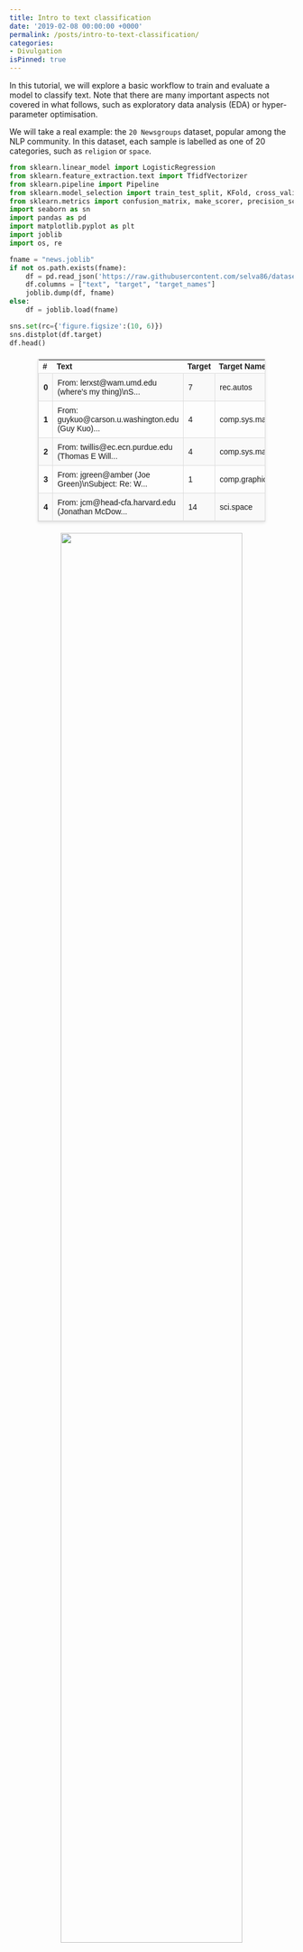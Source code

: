 ```yaml
---
title: Intro to text classification
date: '2019-02-08 00:00:00 +0000'
permalink: /posts/intro-to-text-classification/
categories:
- Divulgation
isPinned: true
---
```


In this tutorial, we will explore a basic workflow to train and evaluate a model to classify text. Note that there are many important aspects not covered in what follows, such as exploratory data analysis (EDA) or hyper-parameter optimisation.

We will take a real example: the `20 Newsgroups` dataset, popular among the NLP community. In this dataset, each sample is labelled as one of 20 categories, such as `religion` or `space`.


```python
from sklearn.linear_model import LogisticRegression
from sklearn.feature_extraction.text import TfidfVectorizer
from sklearn.pipeline import Pipeline 
from sklearn.model_selection import train_test_split, KFold, cross_validate
from sklearn.metrics import confusion_matrix, make_scorer, precision_score, recall_score, f1_score
import seaborn as sn
import pandas as pd
import matplotlib.pyplot as plt
import joblib
import os, re
```


```python
fname = "news.joblib"
if not os.path.exists(fname):
    df = pd.read_json('https://raw.githubusercontent.com/selva86/datasets/master/newsgroups.json')
    df.columns = ["text", "target", "target_names"]
    joblib.dump(df, fname)
else:
    df = joblib.load(fname)
```


```python
sns.set(rc={'figure.figsize':(10, 6)})
sns.distplot(df.target)
df.head()
```


<div>
  <style scoped>
    .dataframe {
      border-collapse: collapse;
      margin: 20px auto;
      font-size: 14px;
      width: 80%; /* Adjust the width as needed */
      border: 1px solid #ddd;
      text-align: left;
      font-family: Arial, sans-serif;
    }

    .dataframe thead th {
      background-color: #f2f2f2; /* Light gray header background */
      color: #333; /* Dark text for headers */
      padding: 8px;
      text-align: center; /* Center-align header text */
    }

    .dataframe tbody td,
    .dataframe tbody th {
      padding: 8px;
      border: 1px solid #ddd; /* Subtle borders */
    }

    .dataframe tbody tr:nth-child(odd) {
      background-color: #f9f9f9; /* Light background for odd rows */
    }

    .dataframe tbody tr:hover {
      background-color: #f1f1f1; /* Highlight row on hover */
    }

    .dataframe tbody td {
      text-align: left; /* Align text content to the left */
    }

    .dataframe tbody th {
      text-align: center; /* Align row headers to the center */
    }

    .dataframe {
      box-shadow: 0 2px 5px rgba(0, 0, 0, 0.1); /* Subtle shadow for depth */
    }
  </style>
  <table class="dataframe">
    <thead>
      <tr>
        <th>#</th>
        <th>Text</th>
        <th>Target</th>
        <th>Target Names</th>
      </tr>
    </thead>
    <tbody>
      <tr>
        <th>0</th>
        <td>From: lerxst@wam.umd.edu (where's my thing)\nS...</td>
        <td>7</td>
        <td>rec.autos</td>
      </tr>
      <tr>
        <th>1</th>
        <td>From: guykuo@carson.u.washington.edu (Guy Kuo)...</td>
        <td>4</td>
        <td>comp.sys.mac.hardware</td>
      </tr>
      <tr>
        <th>2</th>
        <td>From: twillis@ec.ecn.purdue.edu (Thomas E Will...</td>
        <td>4</td>
        <td>comp.sys.mac.hardware</td>
      </tr>
      <tr>
        <th>3</th>
        <td>From: jgreen@amber (Joe Green)\nSubject: Re: W...</td>
        <td>1</td>
        <td>comp.graphics</td>
      </tr>
      <tr>
        <th>4</th>
        <td>From: jcm@head-cfa.harvard.edu (Jonathan McDow...</td>
        <td>14</td>
        <td>sci.space</td>
      </tr>
    </tbody>
  </table>
</div>




<div style="text-align: center">
  <img src="/content/NLP_101/output_3_1.png" alt="" width="80%"/>
</div> <p> </p>



We can see that this is balanced dataset, as all classes are represented more or less equally. The following cell just finds the mapping from `target name` to `target id`, which will be useful later.


```python
target_to_name_dict = df[["target", "target_names"]].drop_duplicates().set_index("target_names")["target"].sort_values().to_dict()
target_to_name_dict
```


```bash
{
  'alt.atheism': 0,
  'comp.graphics': 1,
  'comp.os.ms-windows.misc': 2,
  'comp.sys.ibm.pc.hardware': 3,
  'comp.sys.mac.hardware': 4,
  'comp.windows.x': 5,
  'misc.forsale': 6,
  'rec.autos': 7,
  'rec.motorcycles': 8,
  'rec.sport.baseball': 9,
  'rec.sport.hockey': 10,
  'sci.crypt': 11,
  'sci.electronics': 12,
  'sci.med': 13,
  'sci.space': 14,
  'soc.religion.christian': 15,
  'talk.politics.guns': 16,
  'talk.politics.mideast': 17,
  'talk.politics.misc': 18,
  'talk.religion.misc': 19,
}
```


## List of contents

The tutorial is organised as follows:
* **Data Cleaning**: some easy steps to get data in a cleaner state
* **Data Representation**: before being able to train a model, we need to represent data (in our case text) in some numerical shape, and both inputs and labels. In our case, labels are already encoded. For inputs, this step is usually called *feature extraction*.
* **Logistic Regression**: since this is a binary classifier, we will simplify the problem to classifying `OTHER` vs `REST`, which happens to be more or less balanced problem. In addition to be an easy to start algorithm, this will be useful to review how to measure performance for a trained model
* **Multi-class Logistic Regression**: we will extend the previous approach for our scenario with 20 classes using two different methodologies, and obtain performance results for the given dataset
* **Further work**: a proposal of tentative tasks to continue learning 😊

## Data Cleaning

An important first step in any ML project is to clean data. In this case, all texts start with a preamble, see the samples in cell 3. Also, we will perform other simple operations. Note that a **very important step** before (and after) cleaning data is EDA, here omitted, so that you might detect data patterns and issues.


```python
# Remove Emails preambles
df.text = df.text.replace(re.compile(r"From: \S*@\S*\s?"), "")

# Remove extra space
df.text = df.text.replace(re.compile('\s+'), " ")

# Remove distracting single quotes
df.text = df.text.replace(re.compile("\'"), "")
```

## Data representation

In every ML-based system, there is a block dedicated to *data representation*. That is, a translation from raw input (in our case the text for the section and the associated class) to some representation the model can learn from. One of the key steps involved in data representation is *feature extraction*, next explained.

#### TF-IDF feature extraction

For this tutorial, we will just use TF-IDF, see [this](https://en.wikipedia.org/wiki/Tf%E2%80%93idf) for reference. In layman terms, TF-IDF represents each piece of text as a long vector, whose components are each associated to a different word (or groups of words if ngrams are considered), and the value of each component is related to how important that word is to characterise the document (again, for a more comprehensive definition, see reference or the literature).


```python
tfidf_vectorizer = TfidfVectorizer(stop_words="english", min_df=3)
```

## Logistic Regression

We will start using Logistic Regression (LR), a linear model that in its simplest form allows to separate two classes, i.e. perform binary classification. The basis of LR is to apply the sigmoid function to the result of a linear regression. As the sigmoid outputs always a value between 0 and 1, one can interpret the result as the probability for one of the classes. Then, mathematically we have:

\begin{align}
\textsf{Prob}(y=1 | \mathbf{x} ) = \sigma ( \mathbf{w}^T \mathbf{x} )
\end{align}

where $\sigma(z) = \frac{1}{1 + e^{-z}} $, $\mathbf{x}$ being the input features, $y$ the label, and $\mathbf{w}$ the learned weights representing the model. For a more extensive description of LR, please see e.g. [this](https://scikit-learn.org/stable/modules/linear_model.html#logistic-regression) reference

Let's binarise the labels, so that classes 0-9 will be in one bucket, and 10-19 in another one. This scenario is still balanced.


```python
binary_labels = np.where(df.target < 10, 0, 1)
Counter(binary_labels)
```



```bash
    Counter({0: 5790, 1: 5524})
```



```python
X, y = df.text, binary_labels
```

We will measure the performance of our model using precision, recall, and f1-score. They are defined as follows:

\begin{align}
P = \frac{TP}{TP + FP}, \quad   R = \frac{TP}{TP + FN}, \quad F1 = \frac{ P \cdot R}{P+R}
\end{align}

where `TP`, `FP`, `FN` refer to the true positives, false positives, and false negatives, respectively. See more info this [Wikipedia](https://en.wikipedia.org/wiki/Precision_and_recall). These metrics refer to a binary classification. Imagine we are detecting spam, and that's considered to be the "positive" class. Then, precision is the probability of being true spam when model has classified it as spam, whereas recall is the other way around: probability of classifying as spam, when the sample is true spam. The F-score can be considered as an aggregation of both metrics into a single number. I will defer the interested reader to the aforementioned article. For experienced readers, it is also interesting this more advanced and relatively recent [paper](https://papers.nips.cc/paper/5867-precision-recall-gain-curves-pr-analysis-done-right).

Note that we will define the scorers with `average=macro`. This is more important for the multi-class than the binary case, but basically it means that for each class we consider all other classes to be the negative class, and compute the given metric. Once we have the scorer for each class, they are averaged. For a balanced scenario as the one here, this is reasonable. Read more about this e.g. [here](https://datascience.stackexchange.com/questions/15989/micro-average-vs-macro-average-performance-in-a-multiclass-classification-settin).


```python
precision = make_scorer(precision_score, average="macro")
recall = make_scorer(recall_score, average="macro")
f1 = make_scorer(f1_score, average="macro")
scoring = {"precision": precision, "recall": recall, "f1": f1}
```

We will perform cross-validation (CV) to measure the performance of our model. CV is a method to obtain an unbiased estimation of a model's performance. It is especially suited for small datasets, see more details [here](https://en.wikipedia.org/wiki/Cross-validation_(statistics)).

In particular we will apply K-fold CV, with `K=3`. As a sanity check, I usually prefer to do `shuffle=True` as otherwise sklearn KFold would split as $1 ... N, N+1 ... 2N$, etc, which might lead to problems if data has some order.

We will evaluate the model with only unigrams, or using unigrams+bigrams. In this regard, notice how useful the CV framework offered by sklearn together with the `pipeline` class are. These allow you to define the different steps of your ML system, and just by modifying the pipeline, you can run again testing for different configuration and compare. I recommend taking a look at pipelines in combination with `GridSearchCV`, see [this](https://scikit-learn.org/stable/modules/generated/sklearn.model_selection.GridSearchCV.html).


```python
# without bigrams
tfidf_vectorizer.set_params(ngram_range=(1, 1))
pipeline = Pipeline([
    ("tfidf", tfidf_vectorizer),
    ("lr", LogisticRegression(class_weight="balanced", solver="lbfgs"))
])
cross_validate(pipeline, X, y, scoring=scoring , cv=KFold(3, shuffle=True, random_state=23))
```



```bash
{
  'fit_time': array([2.87251377, 2.464993  , 2.54700494]),
  'score_time': array([3.47419429, 3.73824   , 3.2415061 ]),
  'test_precision': array([0.94088017, 0.94112967, 0.94112967]),
  'test_recall': array([0.94088017, 0.94112967, 0.94112967]),
  'test_f1': array([0.94088017, 0.94112967, 0.94112967]),
}
```




```python
# with bigrams
tfidf_vectorizer.set_params(ngram_range=(1, 2))
pipeline = Pipeline([
    ("tfidf", tfidf_vectorizer),
    ("lr", LogisticRegression(class_weight="balanced", solver="lbfgs"))
])
cross_validate(pipeline, X, y, scoring=scoring , cv=KFold(3, shuffle=True, random_state=23))
```



```bash
{
  'fit_time': array([8.3804059 , 8.43357706, 8.73326707]),
  'score_time': array([6.31431293, 5.60395193, 5.07479286]),
  'test_precision': array([0.94671262, 0.9421904 , 0.94351631]),
  'test_recall': array([0.94671262, 0.9421904 , 0.94351631]),
  'test_f1': array([0.94671262, 0.9421904 , 0.94351631])
}
```



We can see how bigrams improve a bit, at the cost of fit and score time. Feel free to try with higher-order ngrams but you will see that at some point adding more features induces overfitting. Plus, it looks like all folds are similar, so from here I will just do train-test and check the confusion matrix.


```python
X_train, X_test, y_train, y_test = train_test_split(X, y, train_size=0.6, test_size=0.4, stratify=y)
pipeline.fit(X_train, y_train)
pred_train = pipeline.predict(X_train)
pred_test = pipeline.predict(X_test)
```


```python
cm = confusion_matrix(y_train, pred_train)
df_cm = pd.DataFrame(cm, index = ["TRUE_<10", "TRUE_>=10"], columns = ["PRED_<10", "PRED_>=10"])
sn.heatmap(df_cm, annot=True,annot_kws={"size": 15},cmap='Blues', fmt='g')
```


<div style="text-align: center">
  <img src="/content/NLP_101/output_28_1.png" alt="" width="50%"/>
</div> <p> </p>


Showing the confusion matrix as percentages (normalised by the true labels):


```python
sn.heatmap((df_cm.T / df_cm.sum(axis=1)).T, annot=True,annot_kws={"size": 15},cmap='Blues', fmt='.5g')
```


<div style="text-align: center">
  <img src="/content/NLP_101/output_30_1.png" alt="" width="50%"/>
</div> <p> </p>



```python
cm = confusion_matrix(y_test, pred_test)
df_cm = pd.DataFrame(cm, index = ["TRUE_<10", "TRUE_>=10"], columns = ["PRED_<10", "PRED_>=10"])
sn.heatmap((df_cm.T / df_cm.sum(axis=1)).T, annot=True,annot_kws={"size": 15},cmap='Blues', fmt='g')
```





<div style="text-align: center">
  <img src="/content/NLP_101/output_31_1.png" alt="" width="50%"/>
</div> <p> </p>


We can see how the results are a bit worse for test (obviously!), but still pretty decent. As a curiosity, notice that the way we normalised, the bottom-right corner is actually recall

## Multi-class Logistic Regression

Let's deal now with the real 20 classes problem. For this, we are going to use an extension of Logistic Regression called Multinomial Logistic Regression. Don't be scared by the name, it is quite simple. Again, I'm going to refer to [Wikipedia](https://en.wikipedia.org/wiki/Multinomial_logistic_regression) for the meat, but just to get some intuition, the idea is to have a set of weights $\mathbf{w}_k$ for each class $k$, and then consider

\begin{align}
\textsf{Prob}(y=k | \mathbf{x} ) = \frac{ e^{\mathbf{w_k}^T \mathbf{x}} } {\sum e^{\mathbf{w_i}^T \mathbf{x}} }
\end{align}

so we keep the class whose associated probability is higher.


```python
X, y = df.text, df.target
```


```python
pipeline = Pipeline([
    ("tfidf", tfidf_vectorizer),
    ("lr", LogisticRegression(class_weight="balanced", solver="lbfgs", multi_class="multinomial", max_iter=1000))
])
```


```python
cross_validate(pipeline, X, y, scoring=scoring, cv=KFold(3, shuffle=True, random_state=23))
```



```bash
{
  'fit_time': array([45.18805194, 40.86410403, 37.66616702]),
  'score_time': array([5.46300483, 6.45399904, 5.8795979 ]),
  'test_precision': array([0.89872747, 0.90453461, 0.89976134]),
  'train_precision': array([0.9826306 , 0.98303062, 0.9851518 ]),
  'test_recall': array([0.89872747, 0.90453461, 0.89976134]),
  'train_recall': array([0.9826306 , 0.98303062, 0.9851518 ]),
  'test_f1': array([0.89872747, 0.90453461, 0.89976134]),
  'train_f1': array([0.9826306 , 0.98303062, 0.9851518 ]),
}
```



In addition to the *multinomial* extension, one can deal with the multi-class case performing a one-vs-all strategy. This means that for each class, we compute a model where that class is the positive class, and the rest belong to the negative class. At prediction time, we select the class whose model predicts the higuest score. See [this](https://en.wikipedia.org/wiki/Multiclass_classification#One-vs.-rest) for more details.


```python
pipeline = Pipeline([
    ("tfidf", tfidf_vectorizer),
    ("lr", LogisticRegression(class_weight="balanced", solver="lbfgs", multi_class="ovr", max_iter=1000))
])
```


```python
cross_validate(pipeline, X, y, scoring=scoring , cv=KFold(3, shuffle=True, random_state=23))
```



```bash
{
  'fit_time': array([30.14457989, 35.85461402, 31.10211205]),
  'score_time': array([6.67796206, 5.93058729, 4.71054101]),
  'test_precision': array([0.90376458, 0.91249006, 0.90453461]),
  'test_recall': array([0.90376458, 0.91249006, 0.90453461]),
  'test_f1': array([0.90376458, 0.91249006, 0.90453461])
}
```



So faster and better results with *one-vs-all*, at least with current hyper-parameters. Besides, notice that, again, all folds behave similarly. Just for a quick check, let's see how the confusion matrix looks like when we have 4 classes (using the pipeline with one-vs-all)


```python
X_train, X_test, y_train, y_test = train_test_split(X, y, train_size=0.6, test_size=0.4, stratify=y)
pipeline.fit(X_train, y_train)
pred_train = pipeline.predict(X_train)
pred_test = pipeline.predict(X_test)
```


```python
def pretty_confusion_matrix(true, pred):
    cm = confusion_matrix(true, pred)
    df_cm = pd.DataFrame(
        cm,
        index = [f"TRUE_{name}" for name in target_to_name_dict],
        columns = [f"PRED_{name}" for name in target_to_name_dict],
    )
    sns.heatmap(df_cm, annot=True,annot_kws={"size": 15},cmap='Blues', fmt='g')
```


```python
pretty_confusion_matrix(y_train, pred_train)
for scorer in [f1_score, precision_score, recall_score]:
    name = scorer.__name__
    print(f'{name}: {scorer(y_train, pred_train, average="micro"):.4f}')
```

```bash
f1_score: 0.9866
precision_score: 0.9866
recall_score: 0.9866
```


<div style="text-align: center">
  <img src="/content/NLP_101/output_44_1.png" alt="" width="80%"/>
</div>

<p> </p>



```python
pretty_confusion_matrix(y_test, pred_test)
for scorer in [f1_score, precision_score, recall_score]:
    name = scorer.__name__
    print(f'{name}: {scorer(y_test, pred_test, average="micro"):.4f}')
```

```bash
f1_score: 0.8886
precision_score: 0.8886
recall_score: 0.8886
```


<div style="text-align: center">
  <img src="/content/NLP_101/output_45_1.png" alt="" width="80%"/>
</div> <p> </p>



We can see some interesting confusions here. For example, `hardware`-`graphics`-`electronics` or `religion`-`religion_christian`.


## Further work

And with this we got to the end of this tutorial. Some more ideas or directions to explore after reading this are:

- Hyper-parameter optimisation: use e.g. GridSearchCV from sklearn (or for more advanced readers play with [Bayesian optimisation](http://hyperopt.github.io/hyperopt/))
- Better model evaluation: [learning curves](https://scikit-learn.org/stable/modules/learning_curve.html), overfitting vs underfitting analysis, etc
- More feature extraction: add more features apart from / in addition to TF-IDF. For example:
  - Count entities like names, locations, etc, and use that as extra features. This can potentially use a Named Entity Recognition (NER) system. I recommend you to take a look at [spaCy](spacy.io)
  - Topic features: extract topics to learn more about the dataset / add them as features to improve the classifier. I recommend here using LDA with the gensim library.
  - Use word embeddings
- Use other classical ML algorithms, usually good in overfitting scenarios, e.g. SVM, Random Forest
- Deep Learning based model, and also transfer learning. I recommend here using [FastAI](fast.ai) and the ULMFit methodology.

Thanks for reading!
